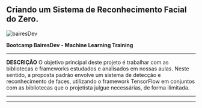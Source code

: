 ## Criando um Sistema de Reconhecimento Facial do Zero.

![bairesDev](https://github.com/user-attachments/assets/19a85b48-9a12-43e0-b34f-df1210dd9148)



**Bootcamp BairesDev - Machine Learning Training**

---

**DESCRIÇÃO**
O objetivo principal deste projeto é trabalhar com as bibliotecas e frameworks estudados e analisados em nossas aulas. Neste sentido, a proposta padrão envolve um sistema de detecção e reconhecimento de faces, utilizando o framework TensorFlow em conjuntos com as bibliotecas que o projetista julgue necessárias, de forma ilimitada.

---







---





